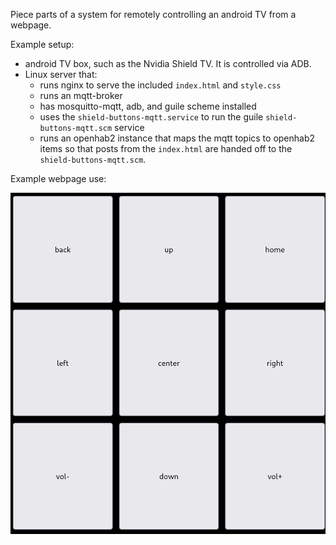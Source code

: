 Piece parts of a system for remotely controlling an android TV from a webpage.

Example setup:

- android TV box, such as the Nvidia Shield TV.  It is controlled via ADB.
- Linux server that:
  - runs nginx to serve the included `index.html` and `style.css`
  - runs an mqtt-broker
  - has mosquitto-mqtt, adb, and guile scheme installed
  - uses the `shield-buttons-mqtt.service` to run the guile `shield-buttons-mqtt.scm` service
  - runs an openhab2 instance that maps the mqtt topics to openhab2 items so that posts from the `index.html` are handed off to the `shield-buttons-mqtt.scm`.


Example webpage use:

![example webpage use](web-example.png)
